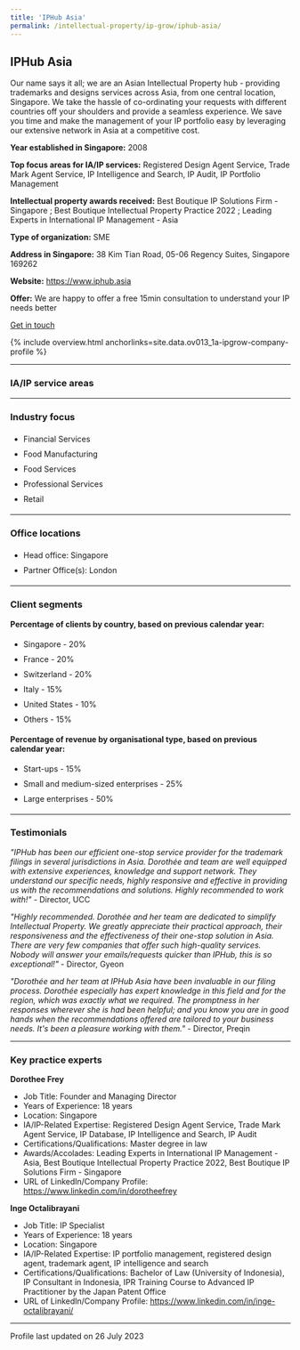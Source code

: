 ```yaml
---
title: 'IPHub Asia'
permalink: /intellectual-property/ip-grow/iphub-asia/
---
```


## IPHub Asia

Our name says it all; we are an Asian Intellectual Property hub - providing trademarks and designs services across Asia, from one central location, Singapore. We take the hassle of co-ordinating your requests with different countries off your shoulders and provide a seamless experience. We save you time and make the management of your IP portfolio easy by leveraging our extensive network in Asia at a competitive cost.

<b>Year established in Singapore:</b> 2008

<b>Top focus areas for IA/IP services:</b> Registered Design Agent Service, Trade Mark Agent Service, IP Intelligence and Search, IP Audit, IP Portfolio Management

<b>Intellectual property awards received:</b> Best Boutique IP Solutions Firm - Singapore ; Best Boutique Intellectual Property Practice 2022 ; Leading Experts in International IP Management - Asia

<b>Type of organization:</b> SME

<b>Address in Singapore:</b> 38 Kim Tian Road, 05-06 Regency Suites, Singapore 169262

<b>Website:</b> <a href='https://www.iphub.asia'>https://www.iphub.asia</a>

<b>Offer:</b> We are happy to offer a free 15min consultation to understand your IP needs better

<a class='btn' href='https://form.gov.sg/646ea7da8b572f00120b3fdf' target='_blank' rel='noopener'>Get in touch</a>

{% include overview.html anchorlinks=site.data.ov013_1a-ipgrow-company-profile %}

---
<a name='ip-related-service-areas'></a>
### IA/IP service areas

---
<a name='industry-focus'></a>
### Industry focus

<ul><li style='line-height: 27px; margin: 0px 0px !important'> Financial Services</li><li style='line-height: 27px; margin: 0px 0px !important'>Food Manufacturing</li><li style='line-height: 27px; margin: 0px 0px !important'>Food Services</li><li style='line-height: 27px; margin: 0px 0px !important'>Professional Services</li><li style='line-height: 27px; margin: 0px 0px !important'>Retail</li></ul>

---
<a name='office-locations'></a>
### Office locations

<ul><li style='line-height: 27px; margin: 0px 0px !important'> Head office: Singapore </li><li style='line-height: 27px; margin: 0px 0px !important'>Partner Office(s): London</li></ul>

---
<a name='client-segments'></a>
### Client segments

**Percentage of clients by country, based on previous calendar year:**

<ul><li style='line-height: 27px; margin: 0px 0px !important'> Singapore - 20%</li><li style='line-height: 27px; margin: 0px 0px !important'>France - 20%	</li><li style='line-height: 27px; margin: 0px 0px !important'>Switzerland - 20%</li><li style='line-height: 27px; margin: 0px 0px !important'>Italy - 15%</li><li style='line-height: 27px; margin: 0px 0px !important'>United States - 10%	</li><li style='line-height: 27px; margin: 0px 0px !important'>Others - 15%</li></ul>

**Percentage of revenue by organisational type, based on previous calendar year:**

<ul><li style='line-height: 27px; margin: 0px 0px !important'> Start-ups - 15%</li><li style='line-height: 27px; margin: 0px 0px !important'>Small and medium-sized enterprises - 25%</li><li style='line-height: 27px; margin: 0px 0px !important'>Large enterprises - 50%</li></ul>

---
<a name='testimonials'></a>
### Testimonials

*"IPHub has been our efficient one-stop service provider for the trademark filings in several jurisdictions in Asia. Doroth&eacute;e and team are well equipped with extensive experiences, knowledge and support network. They understand our specific needs, highly responsive and effective in providing us with the recommendations and solutions. Highly recommended to work with!"* - Director, UCC

*"Highly recommended. Doroth&eacute;e and her team are dedicated to simplify Intellectual Property. We greatly appreciate their practical approach, their responsiveness and the effectiveness of their one-stop solution in Asia. There are very few companies that offer such high-quality services. Nobody will answer your emails/requests quicker than IPHub, this is so exceptional!"* - Director, Gyeon

*"Doroth&eacute;e and her team at IPHub Asia have been invaluable in our filing process. Doroth&eacute;e especially has expert knowledge in this field and for the region, which was exactly what we required. The promptness in her responses wherever she is had been helpful; and you know you are in good hands when the recommendations offered are tailored to your business needs. It's been a pleasure working with them."* - Director, Preqin



---
<a name='key-practice-experts'></a>
### Key practice experts

**Dorothee Frey**

- Job Title: Founder and Managing Director
- Years of Experience: 18 years
- Location: Singapore
- IA/IP-Related Expertise: Registered Design Agent Service, Trade Mark Agent Service, IP Database, IP Intelligence and Search, IP Audit
- Certifications/Qualifications: Master degree in law
- Awards/Accolades: Leading Experts in International IP Management - Asia, Best Boutique Intellectual Property Practice 2022, Best Boutique IP Solutions Firm - Singapore
- URL of LinkedIn/Company Profile: <a href="https:// www.linkedin.com/in/dorotheefrey" target="_blank" rel="noopener">https://www.linkedin.com/in/dorotheefrey</a>

**Inge Octalibrayani**

- Job Title: IP Specialist
- Years of Experience: 18 years
- Location: Singapore
- IA/IP-Related Expertise: IP portfolio management, registered design agent, trademark agent, IP intelligence and search
- Certifications/Qualifications: Bachelor of Law (University of Indonesia), IP Consultant in Indonesia, IPR Training Course to Advanced IP Practitioner by the Japan Patent Office
- URL of LinkedIn/Company Profile: <a href="https://www.linkedin.com/in/inge-octalibrayani/" target="_blank" rel="noopener">https://www.linkedin.com/in/inge-octalibrayani/</a>

---
Profile last updated on 26 July 2023
